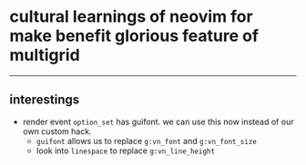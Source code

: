 # cultural learnings of neovim for make benefit glorious feature of multigrid
---

## interestings
- render event `option_set` has guifont. we can use this now instead of our own custom hack.
  - `guifont` allows us to replace `g:vn_font` and `g:vn_font_size`
  - look into `linespace` to replace `g:vn_line_height`
